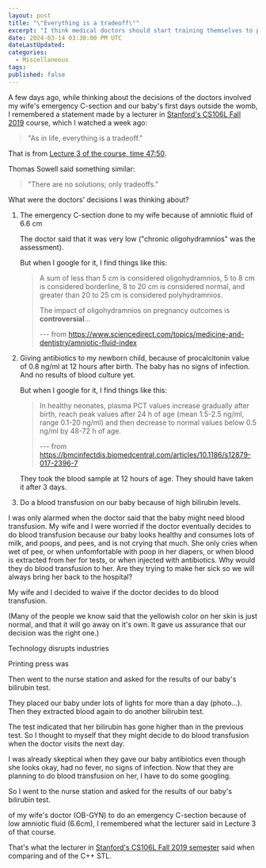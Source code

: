 ```yaml
---
layout: post
title: "\"Everything is a tradeoff\""
excerpt: "I think medical doctors should start training themselves to present options to patients when giving treatments or medical interventions."
date: 2024-03-14 03:30:00 PM UTC
dateLastUpdated:
categories:
  - Miscellaneous
tags: 
published: false
---
```


<!-- Last week, I watched some videos of [Stanford's CS106L Fall 2019](hhttps://www.youtube.com/playlist?list=PLCgD3ws8aVdolCexlz8f3U-RROA0s5jWA) course. -->

<!-- (Note: This post was to be published last March 14, 2024, but I was not able to finish it. While reading the bel) -->

A few days ago, while thinking about the decisions of the doctors involved my wife's emergency C-section and our baby's first days outside the womb, I remembered a statement made by a lecturer in [Stanford's CS106L Fall 2019](hhttps://www.youtube.com/playlist?list=PLCgD3ws8aVdolCexlz8f3U-RROA0s5jWA) course, which I watched a week ago:

> "As in life, everything is a tradeoff."

That is from [Lecture 3 of the course, time 47:50](https://www.youtube.com/watch?v=PgqVnZxLFJY&list=PLCgD3ws8aVdolCexlz8f3U-RROA0s5jWA&index=10).

Thomas Sowell said something similar:

> "There are no solutions; only tradeoffs."


What were the doctors' decisions I was thinking about?

1. The emergency C-section done to my wife because of amniotic fluid of 6.6 cm 

   The doctor said that it was very low ("chronic oligohydramnios" was the assessment).

   But when I google for it, I find things like this:

   > A sum of less than 5 cm is considered oligohydramnios, 5 to 8 cm is considered borderline, 8 to 20 cm is considered normal, and greater than 20 to 25 cm is considered polyhydramnios.
   > 
   > The impact of oligohydramnios on pregnancy outcomes is **controversial**...
   > 
   > --- from https://www.sciencedirect.com/topics/medicine-and-dentistry/amniotic-fluid-index

2. Giving antibiotics to my newborn child, because of procalcitonin value of 0.8 ng/ml at 12 hours after birth. The baby has no signs of infection. And no results of blood culture yet.

   But when I google for it, I find things like this:

   > In healthy neonates, plasma PCT values increase gradually after birth, reach peak values after 24 h of age (mean 1.5-2.5 ng/ml, range 0.1-20 ng/ml) and then decrease to normal values below 0.5 ng/ml by 48-72 h of age. 
   >
   > --- from https://bmcinfectdis.biomedcentral.com/articles/10.1186/s12879-017-2396-7

   They took the blood sample at 12 hours of age. They should have taken it after 3 days.

3. Do a blood transfusion on our baby because of high bilirubin levels.




I was only alarmed when the doctor said that the baby might need blood transfusion. My wife and I were worried if the doctor eventually decides to do blood transfusion because our baby looks healthy and consumes lots of milk, and poops, and pees, and is not crying that much. She only cries when wet of pee, or when unfomfortable with poop in her diapers, or when blood is extracted from her for tests, or when injected with antibiotics. Why would they do blood transfusion to her. Are they trying to make her sick so we will always bring her back to the hospital?

My wife and I decided to waive if the doctor decides to do blood transfusion. 

(Many of the people we know said that the yellowish color on her skin is just normal, and that it will go away on it's own. It gave us assurance that our decision was the right one.)


Technology disrupts industries

Printing press was 



Then went to the nurse station and asked for the results of our baby's bilirubin test.

They placed our baby under lots of lights for more than a day (photo...). Then they extracted blood again to do another bilirubin test.

The test indicated that her bilirubin has gone higher than in the previous test. So I thought to myself that they might decide to do blood transfusion when the doctor visits the next day.

I was already skeptical when they gave our baby antibiotics even though she looks okay, had no fever, no signs of infection. Now that they are planning to do blood transfusion on her, I have to do some googling.

So I went to the nurse station and asked for the results of our baby's bilirubin test.



 of my wife's doctor (OB-GYN) to do an emergency C-section because of low amniotic fluid (6.6cm), I remembered what the lecturer said in Lecture 3 of that course.

That's what the lecturer in [Stanford's CS106L Fall 2019 semester](https://youtu.be/PgqVnZxLFJY?list=PLCgD3ws8aVdolCexlz8f3U-RROA0s5jWA&t=2850) said when comparing <vector> and <deque> of the C++ STL.

<!-- CS 106L Fall 2019 - Lecture 3: Sequence Containers (Screencast) - https://www.youtube.com/watch?v=PgqVnZxLFJY&list=PLCgD3ws8aVdolCexlz8f3U-RROA0s5jWA&index=10 -->

